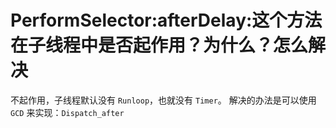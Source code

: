 # PerformSelector:afterDelay:这个方法在子线程中是否起作用？为什么？怎么解决
不起作用，子线程默认没有 `Runloop`，也就没有 `Timer`。
解决的办法是可以使用 `GCD` 来实现：`Dispatch_after`

